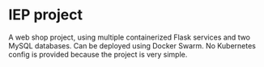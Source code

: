 # IEP project

A web shop project, using multiple containerized Flask services and two MySQL databases. Can be deployed using Docker Swarm. No Kubernetes config is provided because the project is very simple.